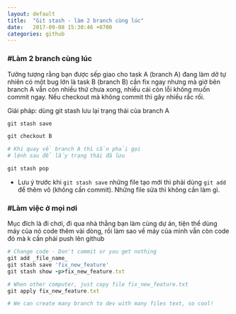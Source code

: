 ```yaml
---
layout: default
title:  "Git stash - làm 2 branch cùng lúc"
date:   2017-09-08 15:30:46 +0700
categories: github
---
```


### #Làm 2 branch cùng lúc
Tưởng tượng rằng bạn được sếp giao cho task A (branch A) đang làm dở tự nhiên có một bug lớn là task B (branch B) cần fix ngay nhưng mà giờ  bên branch A vẫn còn nhiều thứ chưa xong, nhiều cái còn lỗi không muốn commit ngay. Nếu checkout mà không commit thì gây nhiều rắc rối.

Giải pháp: dùng git stash lưu lại trạng thái của branch A

``` ruby
git stash save

git checkout B

# Khi quay về branch A thì cần phải gọi
# lệnh sau để lấy trạng thái đã lưu

git stash pop
```
* Lưu ý trước khi `git stash save` những file tạo mới thì phải dùng `git add` để thêm vô (không cần commit). Những file sửa thì không cần làm gì.


### #Làm việc ở mọi nơi
Mục đích là đi chơi, đi qua nhà thằng bạn làm cùng dự án, tiện thể dùng máy của nó code thêm vài dòng, rồi làm sao về máy của mình vẫn còn code đó mà k cần phải push lên github

```ruby
# Change code - Don't commit or you get nothing
git add _file_name_
git stash save 'fix_new_feature'
git stash show -p>fix_new_feature.txt

# When other computer, just copy file fix_new_feature.txt
git apply fix_new_feature.txt

# We can create many branch to dev with many files text, so cool!

```
